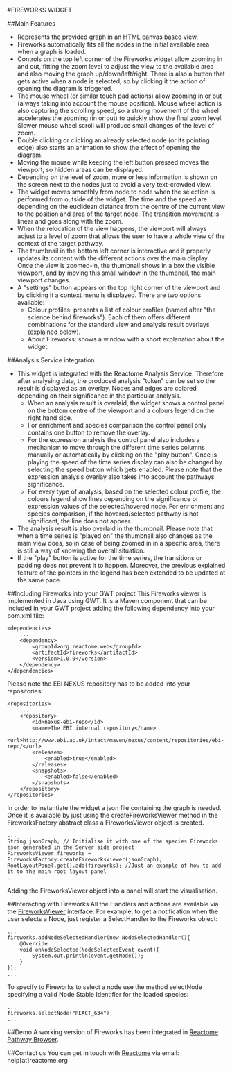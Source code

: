 #FIREWORKS WIDGET

##Main Features
* Represents the provided graph in an HTML canvas based view.
* Fireworks automatically fits all the nodes in the initial available area when a graph is loaded.
* Controls on the top left corner of the Fireworks widget allow zooming in and out, fitting the zoom level to adjust the view to the
  available area and also moving the graph up/down/left/right. There is also a button that gets active when a node is selected,
  so by clicking it the action of opening the diagram is triggered.
* The mouse wheel (or similar touch pad actions) allow zooming in or out (always taking into account the mouse position). Mouse wheel
  action is also capturing the scrolling speed, so a strong movement of the wheel accelerates the zooming (in or out) to quickly show
  the final zoom level. Slower mouse wheel scroll will produce small changes of the level of zoom.
* Double clicking or clicking an already selected node (or its pointing edge) also starts an animation to show the effect of opening
  the diagram.
* Moving the mouse while keeping the left button pressed moves the viewport, so hidden areas can be displayed.
* Depending on the level of zoom, more or less information is shown on the screen next to the nodes just to avoid a very text-crowded
  view.
* The widget moves smoothly from node to node when the selection is performed from outside of the widget. The time and the speed are
  depending on the euclidean distance from the centre of the current view to the position and area of the target node.
  The transition movement is linear and goes along with the zoom.
* When the relocation of the view happens, the viewport will always adjust to a level of zoom that allows the user to have a whole
  view of the context of the target pathway.
* The thumbnail in the bottom left corner is interactive and it properly updates its content with the different actions over the
  main display. Once the view is zoomed-in, the thumbnail shows in a box the visible viewport, and by moving this small window in
  the thumbnail, the main viewport changes.
* A "settings" button appears on the top right corner of the viewport and by clicking it a context menu is displayed. There are
  two options available:
    *  Colour profiles: presents a list of colour profiles (named after "the science behind fireworks"). Each of them offers different
       combinations for the standard view and analysis result overlays (explained below).
    *  About Fireworks: shows a window with a short explanation about the widget.

##Analysis Service integration
* This widget is integrated with the Reactome Analysis Service. Therefore after analysing data, the produced analysis "token" can be
  set so the result is displayed as an overlay. Nodes and edges are colored depending on their significance in the particular analysis.
    * When an analysis result is overlaid, the widget shows a control panel on the bottom centre of the viewport and a colours legend
      on the right hand side.
    * For enrichment and species comparison the control panel only contains one button to remove the overlay.
    * For the expression analysis the control panel also includes a mechanism to move through the different time series columns manually
      or automatically by clicking on the "play button". Once is playing the speed of the time series display can also be changed by
      selecting the speed button which gets enabled. Please note that the expression analysis overlay also takes into account the
      pathways significance.
    * For every type of analysis, based on the selected colour profile, the colours legend show lines depending on the significance or
      expression values of the selected/hovered node. For enrichment and species comparison, if the hovered/selected pathway is not
      significant, the line does not appear.
* The analysis result is also overlaid in the thumbnail. Please note that when a time series is "played on" the thumbnail also changes
  as the main view does, so in case of being zoomed in in a specific area, there is still a way of knowing the overall situation.
* If the "play" button is active for the time series, the transitions or padding does not prevent it to happen. Moreover, the previous
  explained feature of the pointers in the legend has been extended to be updated at the same pace.

##Including Fireworks into your GWT project
This Fireworks viewer is implemented in Java using GWT. It is a Maven component that can be included in your GWT project adding the
following dependency into your pom.xml file:

    <dependencies>
        ...
        <dependency>
            <groupId>org.reactome.web</groupId>
            <artifactId>fireworks</artifactId>
            <version>1.0.0</version>
        </dependency>
    </dependencies>

Please note the EBI NEXUS repository has to be added into your repositories:

    <repositories>
        ...
        <repository>
            <id>nexus-ebi-repo</id>
            <name>The EBI internal repository</name>
            <url>http://www.ebi.ac.uk/intact/maven/nexus/content/repositories/ebi-repo/</url>
            <releases>
                <enabled>true</enabled>
            </releases>
            <snapshots>
                <enabled>false</enabled>
            </snapshots>
        </repository>
    </repositories>

In order to instantiate the widget a json file containing the graph is needed. Once it is available by just using the
createFireworksViewer method in the FireworksFactory abstract class a FireworksViewer object is created.

    ...
    String jsonGraph; // Initialise it with one of the species Fireworks json generated in the Server side project
    FireworksViewer fireworks = FireworksFactory.createFireworksViewer(jsonGraph);
    RootLayoutPanel.get().add(fireworks); //Just an example of how to add it to the main root layout panel
    ...

Adding the FireworksViewer object into a panel will start the visualisation.

##Interacting with Fireworks
All the Handlers and actions are available via the [FireworksViewer](src/main/java/org/reactome/web/fireworks/client/FireworksViewer.java)
interface. For example, to get a notification when the user selects a Node, just register a SelectHandler to the Fireworks object:

    ...
    fireworks.addNodeSelectedHandler(new NodeSelectedHandler(){
        @Override
        void onNodeSelected(NodeSelectedEvent event){
            System.out.println(event.getNode());
        }
    });
    ...

To specify to Fireworks to select a node use the method selectNode specifying a valid Node Stable Identifier for the loaded species:

    ...
    fireworks.selectNode("REACT_634");
    ...

##Demo
A working version of Fireworks has been integrated in [Reactome Pathway Browser](http://www.reactome.org/PathwayBrowser/).

##Contact us
You can get in touch with [Reactome](http://www.reactome.org) via email: help[at]reactome.org